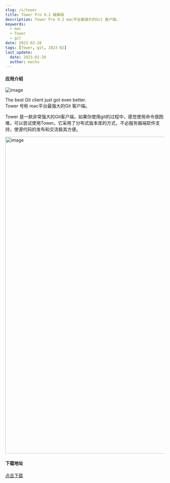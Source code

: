 ```yaml
---
slug: /s/tower
title: Tower Pro 9.2 破解版
description: Tower Pro 9.2 mac平台最强大的Git 客户端。
keywords: 
  - mac
  - Tower
  - git
date: 2023-02-28
tags: [Tower, git, 2023-02]
last_update:
  date: 2023-02-28
  author: machu
---
```




#### 应用介绍
![image](https://user-images.githubusercontent.com/49633468/221731794-8da418b6-fe4f-4d59-9cd7-53eacdb53851.png)

The best Git client just got even better.  
Tower 号称 mac平台最强大的Git 客户端。   

Tower 是一款非常强大的Git客户端，如果你使用git的过程中，感觉使用命令很困难，可以尝试使用Tower。它采用了分布式版本库的方式，不必服务器端软件支持，使源代码的发布和交流极其方便。

<img width="1000" alt="image" src="https://user-images.githubusercontent.com/49633468/221731941-eb596b40-c215-4144-a324-022efdede70d.png"></img>


#### 下载地址
[点击下载](https://xclient.info/s/tower.html)
